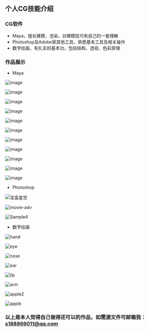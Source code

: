 ## 个人CG技能介绍
### CG软件
- Maya，擅长建模、渲染，对建模技巧有自己的一套理解
- Photoshop及Adobe家其他工具，熟悉基本工具及相关操作
- 数字绘画，有扎实的基本功，包括结构、透视、色彩原理

### 作品展示
- Maya

![image](https://user-images.githubusercontent.com/45761599/132291705-9bf11d3e-0a63-4aa7-9d74-cf2211d800b3.png)

![image](https://user-images.githubusercontent.com/45761599/132291738-23d1faff-9e98-4bcc-860b-6c25c249b6d4.png)

![image](https://user-images.githubusercontent.com/45761599/132291762-c7b74cb5-6a5e-48f4-94ea-24c93aea0492.png)

![image](https://user-images.githubusercontent.com/45761599/132291775-366d22a9-4592-4932-b688-8c0fe879182a.png)

![image](https://user-images.githubusercontent.com/45761599/132291789-113a402a-bbe1-4ea3-ab94-fc7a9e03aa85.png)

![image](https://user-images.githubusercontent.com/45761599/132291822-bb478d2e-840d-4822-89b3-1d03df80c0e4.png)

![image](https://user-images.githubusercontent.com/45761599/132291938-93f29eb2-81d2-4868-a21e-509542d661e4.png)

![image](https://user-images.githubusercontent.com/45761599/132291952-9b9ca6c3-3bed-4995-9592-be1793ad80f8.png)

![image](https://user-images.githubusercontent.com/45761599/132291999-96ca35ef-33b5-49e8-9d6e-60164d41d165.png)

![image](https://user-images.githubusercontent.com/45761599/132292042-9dd7d56f-f7fc-4891-aff4-c5fa02fe8d29.png)

![image](https://user-images.githubusercontent.com/45761599/132292078-92950e3e-e8b8-4a0f-a6f8-b8578fc86fd6.png)

- Photoshop

![宝盒星空](https://user-images.githubusercontent.com/45761599/132293765-d9d45cf4-4823-4467-a975-9d303424a5ba.jpg)

![movie-adv](https://user-images.githubusercontent.com/45761599/132293899-a23ebb7e-fffd-4ecd-9e32-906a899821c6.jpg)

![Sample4](https://user-images.githubusercontent.com/45761599/132293818-ec6b7cfd-4b37-4442-a437-e597a1f33a0e.jpg)

- 数字绘画

![hand](https://user-images.githubusercontent.com/45761599/132294058-43794c61-a892-4b15-b245-ba1c4792a64e.jpg)

![eye](https://user-images.githubusercontent.com/45761599/132294120-1a586086-b189-49f0-8225-cd44ad35d978.jpg)

![nose](https://user-images.githubusercontent.com/45761599/132294260-b0307f55-9d7d-45b0-af5b-bee1d302618b.jpg)

![ear](https://user-images.githubusercontent.com/45761599/132294095-432ee034-32eb-4160-8987-de3a2c2a9ba0.jpg)

![lip](https://user-images.githubusercontent.com/45761599/132294139-5a28f3e6-8c8d-4f2d-9aa5-5535ce6ca6bd.jpg)

![arm](https://user-images.githubusercontent.com/45761599/132294186-eea5e564-95eb-4ada-b63e-d45ef42d67c3.jpg)

![apple2](https://user-images.githubusercontent.com/45761599/132294227-209934d7-cce5-43b3-a538-9eca7560077f.jpg)

![apple](https://user-images.githubusercontent.com/45761599/132294280-bd87cd94-9eea-4be8-8c9d-4bdc790902ff.jpg)

### 以上是本人觉得自己做得还可以的作品，如需源文件可邮箱我：s188869011@qq.com
